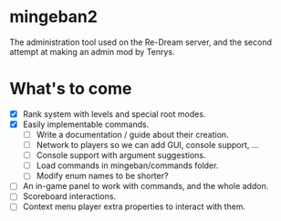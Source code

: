 # mingeban2

The administration tool used on the Re-Dream server, and the second attempt at making an admin mod by Tenrys.

# What's to come

- [x] Rank system with levels and special root modes.
- [x] Easily implementable commands.
    - [ ] Write a documentation / guide about their creation.
    - [ ] Network to players so we can add GUI, console support, ...
    - [ ] Console support with argument suggestions.
    - [ ] Load commands in mingeban/commands folder.
    - [ ] Modify enum names to be shorter?
- [ ] An in-game panel to work with commands, and the whole addon.
- [ ] Scoreboard interactions.
- [ ] Context menu player extra properties to interact with them.